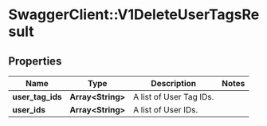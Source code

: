 # SwaggerClient::V1DeleteUserTagsResult

## Properties
Name | Type | Description | Notes
------------ | ------------- | ------------- | -------------
**user_tag_ids** | **Array&lt;String&gt;** | A list of User Tag IDs. | 
**user_ids** | **Array&lt;String&gt;** | A list of User IDs. | 

